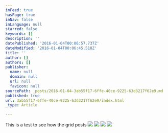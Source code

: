 ```yaml
---
inFeed: true
hasPage: true
inNav: false
inLanguage: null
starred: false
keywords: []
description: ''
datePublished: '2016-01-04T00:06:57.737Z'
dateModified: '2016-01-04T00:06:45.518Z'
title: ''
author: []
authors: []
publisher:
  name: null
  domain: null
  url: null
  favicon: null
sourcePath: _posts/2016-01-04-3ab55f17-6ffe-40ce-9225-63d3217f62e9.md
published: true
url: 3ab55f17-6ffe-40ce-9225-63d3217f62e9/index.html
_type: Article

---
```

This is a test to see how the grid posts
![](https://the-grid-user-content.s3-us-west-2.amazonaws.com/5638383f-728a-4035-8a23-1a98808ca562.jpg)
![](https://the-grid-user-content.s3-us-west-2.amazonaws.com/1e612262-631d-4fa1-8cc2-9c056a13791d.jpg)
![](https://the-grid-user-content.s3-us-west-2.amazonaws.com/ef51ab34-f05d-419f-a024-2c161d4a2a26.jpg)
![](https://the-grid-user-content.s3-us-west-2.amazonaws.com/c5974c9a-2569-4023-b33f-55f1921c7eed.jpg)